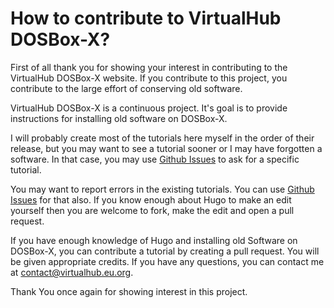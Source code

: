 # How to contribute to VirtualHub DOSBox-X?

First of all thank you for showing your interest in contributing
to the VirtualHub DOSBox-X website. If you contribute to this
project, you contribute to the large effort of conserving old
software.

VirtualHub DOSBox-X is a continuous project. It's goal is to provide
instructions for installing old software on DOSBox-X.

I will probably create most of the tutorials here myself in
the order of their release, but you may want to see a tutorial
sooner or I may have forgotten a software. In that case, you may
use
[Github Issues](https://github.com/InstallerLegacy/dosbox-x.virtualhub.eu.org/issues) 
to ask for a specific tutorial.

You may want to report errors in the existing tutorials.
You can use [Github Issues](https://github.com/InstallerLegacy/dosbox-x.virtualhub.eu.org/issues)
for that also. If you know enough about Hugo to make an edit
yourself then you are welcome to fork, make the edit and open
a pull request.

If you have enough knowledge of Hugo and installing old 
Software on DOSBox-X, you can contribute a tutorial by creating a pull
request. You will be given appropriate credits. If you have any
questions, you can contact me at
[contact@virtualhub.eu.org](mailto:contact@virtualhub.eu.org).

Thank You once again for showing interest in this project.

